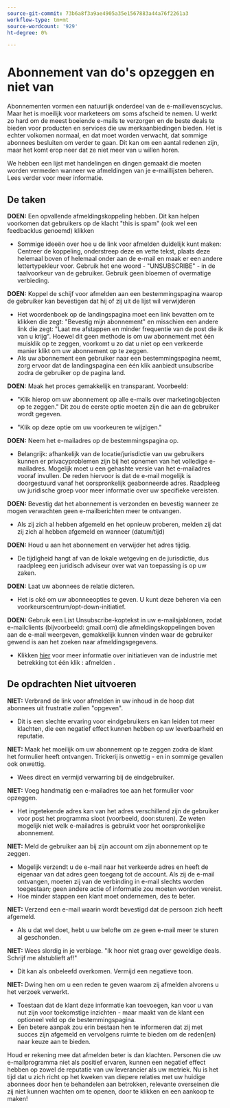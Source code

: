 ```yaml
---
source-git-commit: 73b6a8f3a9ae4905a35e1567883a44a76f2261a3
workflow-type: tm+mt
source-wordcount: '929'
ht-degree: 0%

---
```

# Abonnement van do&#39;s opzeggen en niet van

Abonnementen vormen een natuurlijk onderdeel van de e-maillevenscyclus. Maar het is moeilijk voor marketeers om soms afscheid te nemen. U werkt zo hard om de meest boeiende e-mails te verzorgen en de beste deals te bieden voor producten en services die uw merkaanbiedingen bieden. Het is echter volkomen normaal, en dat moet worden verwacht, dat sommige abonnees besluiten om verder te gaan. Dit kan om een aantal redenen zijn, maar het komt erop neer dat ze niet meer van u willen horen.

We hebben een lijst met handelingen en dingen gemaakt die moeten worden vermeden wanneer we afmeldingen van je e-maillijsten beheren. Lees verder voor meer informatie.

## De taken

**DOEN:** Een opvallende afmeldingskoppeling hebben. Dit kan helpen voorkomen dat gebruikers op de klacht &quot;this is spam&quot; (ook wel een feedbacklus genoemd) klikken

+ Sommige ideeën over hoe u de link voor afmelden duidelijk kunt maken: Centreer de koppeling, onderstreep deze en vette tekst, plaats deze helemaal boven of helemaal onder aan de e-mail en maak er een andere lettertypekleur voor. Gebruik het ene woord - &quot;UNSUBSCRIBE&quot; - in de taalvoorkeur van de gebruiker. Gebruik geen bloemen of overmatige verbieding.

**DOEN:** Koppel de schijf voor afmelden aan een bestemmingspagina waarop de gebruiker kan bevestigen dat hij of zij uit de lijst wil verwijderen

+ Het woordenboek op de landingspagina moet een link bevatten om te klikken die zegt: &quot;Bevestig mijn abonnement&quot; en misschien een andere link die zegt: &quot;Laat me afstappen en minder frequentie van de post die ik van u krijg&quot;. Hoewel dit geen methode is om uw abonnement met één muisklik op te zeggen, voorkomt u zo dat u niet op een verkeerde manier klikt om uw abonnement op te zeggen.
+ Als uw abonnement een gebruiker naar een bestemmingspagina neemt, zorg ervoor dat de landingspagina een één klik aanbiedt unsubscribe zodra de gebruiker op de pagina land.

**DOEN:** Maak het proces gemakkelijk en transparant. Voorbeeld:

+ &quot;Klik hierop om uw abonnement op alle e-mails over marketingobjecten op te zeggen.&quot; Dit zou de eerste optie moeten zijn die aan de gebruiker wordt gegeven.

+ &quot;Klik op deze optie om uw voorkeuren te wijzigen.&quot;

**DOEN:** Neem het e-mailadres op de bestemmingspagina op.

+ Belangrijk: afhankelijk van de locatie/jurisdictie van uw gebruikers kunnen er privacyproblemen zijn bij het opnemen van het volledige e-mailadres. Mogelijk moet u een gehashte versie van het e-mailadres vooraf invullen. De reden hiervoor is dat de e-mail mogelijk is doorgestuurd vanaf het oorspronkelijk geabonneerde adres. Raadpleeg uw juridische groep voor meer informatie over uw specifieke vereisten.

**DOEN:** Bevestig dat het abonnement is verzonden en bevestig wanneer ze mogen verwachten geen e-mailberichten meer te ontvangen.

+ Als zij zich al hebben afgemeld en het opnieuw proberen, melden zij dat zij zich al hebben afgemeld en wanneer (datum/tijd)

**DOEN:** Houd u aan het abonnement en verwijder het adres tijdig.

+ De tijdigheid hangt af van de lokale wetgeving en de jurisdictie, dus raadpleeg een juridisch adviseur over wat van toepassing is op uw zaken.

**DOEN:** Laat uw abonnees de relatie dicteren.

+ Het is oké om uw abonneeopties te geven. U kunt deze beheren via een voorkeurscentrum/opt-down-initiatief.

**DOEN:** Gebruik een List Unsubscribe-koptekst in uw e-mailsjablonen, zodat e-mailclients (bijvoorbeeld: gmail.com) die afmeldingskoppelingen boven aan de e-mail weergeven, gemakkelijk kunnen vinden waar de gebruiker gewend is aan het zoeken naar afmeldingsgegevens.

+ Klikken [hier](https://experienceleague.adobe.com/docs/deliverability-learn/deliverability-best-practice-guide/additional-resources/guidance-around-changes-to-google-and-yahoo.html) voor meer informatie over initiatieven van de industrie met betrekking tot één klik : afmelden .

## De opdrachten Niet uitvoeren


**NIET:** Verbrand de link voor afmelden in uw inhoud in de hoop dat abonnees uit frustratie zullen &quot;opgeven&quot;.

+ Dit is een slechte ervaring voor eindgebruikers en kan leiden tot meer klachten, die een negatief effect kunnen hebben op uw leverbaarheid en reputatie.

**NIET:** Maak het moeilijk om uw abonnement op te zeggen zodra de klant het formulier heeft ontvangen. Trickerij is onwettig - en in sommige gevallen ook onwettig.

+ Wees direct en vermijd verwarring bij de eindgebruiker.

**NIET:** Voeg handmatig een e-mailadres toe aan het formulier voor opzeggen.

+ Het ingetekende adres kan van het adres verschillend zijn de gebruiker voor post het programma sloot (voorbeeld, door:sturen).  Ze weten mogelijk niet welk e-mailadres is gebruikt voor het oorspronkelijke abonnement.

**NIET:** Meld de gebruiker aan bij zijn account om zijn abonnement op te zeggen.

+ Mogelijk verzendt u de e-mail naar het verkeerde adres en heeft de eigenaar van dat adres geen toegang tot de account.  Als zij de e-mail ontvangen, moeten zij van de verbinding in e-mail slechts worden toegestaan; geen andere actie of informatie zou moeten worden vereist.
+ Hoe minder stappen een klant moet ondernemen, des te beter.

**NIET:** Verzend een e-mail waarin wordt bevestigd dat de persoon zich heeft afgemeld.

+ Als u dat wel doet, hebt u uw belofte om ze geen e-mail meer te sturen al geschonden.

**NIET:** Wees slordig in je verbiage. &quot;Ik hoor niet graag over geweldige deals. Schrijf me alstublieft af!&quot;

+ Dit kan als onbeleefd overkomen. Vermijd een negatieve toon.

**NIET:** Dwing hen om u een reden te geven waarom zij afmelden alvorens u het verzoek verwerkt.

+ Toestaan dat de klant deze informatie kan toevoegen, kan voor u van nut zijn voor toekomstige inzichten - maar maakt van de klant een optioneel veld op de bestemmingspagina.
+ Een betere aanpak zou erin bestaan hen te informeren dat zij met succes zijn afgemeld en vervolgens ruimte te bieden om de reden(en) naar keuze aan te bieden.

Houd er rekening mee dat afmelden beter is dan klachten. Personen die uw e-mailprogramma niet als positief ervaren, kunnen een negatief effect hebben op zowel de reputatie van uw leverancier als uw metriek. Nu is het tijd dat u zich richt op het kweken van diepere relaties met uw huidige abonnees door hen te behandelen aan betrokken, relevante overseinen die zij niet kunnen wachten om te openen, door te klikken en een aankoop te maken!
